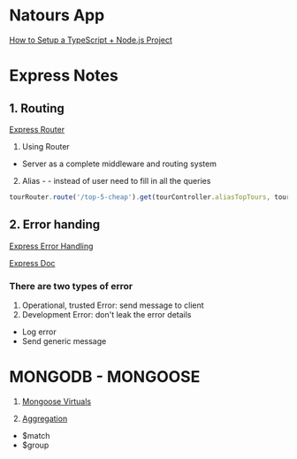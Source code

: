 # Natours App

[How to Setup a TypeScript + Node.js Project](https://gist.github.com/silver-xu/1dcceaa14c4f0253d9637d4811948437)

# Express Notes

## 1. Routing

[Express Router](https://expressjs.com/en/guide/routing.html)

1. Using Router

- Server as a complete middleware and routing system

2. Alias - - instead of user need to fill in all the queries

```javascript
tourRouter.route('/top-5-cheap').get(tourController.aliasTopTours, tourController.getAllTours);
```

## 2. Error handing

[Express Error Handling](https://buttercms.com/blog/express-js-error-handling/)

[Express Doc](https://expressjs.com/en/guide/error-handling.html)

### There are two types of error

1. Operational, trusted Error: send message to client
2. Development Error: don't leak the error details

- Log error
- Send generic message

# MONGODB - MONGOOSE

1. [Mongoose Virtuals](https://mongoosejs.com/docs/tutorials/virtuals.html#mongoose-virtuals)

2. [Aggregation](https://www.mongodb.com/docs/v6.0/meta/aggregation-quick-reference/)

- $match
- $group
